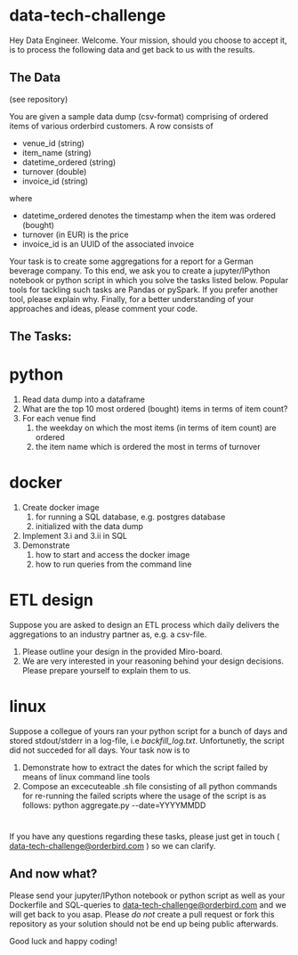 # data-tech-challenge
Hey Data Engineer. Welcome. Your mission, should you choose to accept it, is to process the following data and get back to us with the results.

## The Data

(see repository)

You are given a sample data dump (csv-format) comprising of ordered items of various orderbird customers. A row consists of 
* venue_id (string)
* item_name (string)
* datetime_ordered (string)
* turnover (double)
* invoice_id (string)

where 
* datetime_ordered denotes the timestamp when the item was ordered (bought)
* turnover (in EUR) is the price  
* invoice_id is an UUID of the associated invoice
  
Your task is to create some aggregations for a report for a German beverage company.
To this end, we ask you to create a jupyter/IPython notebook or python script in which you solve the tasks listed below. Popular tools for tackling such tasks are Pandas or pySpark. If you prefer another tool, please explain why. Finally, for a better understanding of your approaches and ideas, please comment your code.

## The Tasks:
# python 
1. Read data dump into a dataframe
2. What are the top 10 most ordered (bought) items in terms of item count?    
3. For each venue find
	1. the weekday on which the most items (in terms of item count) are ordered
   	2. the item name which is ordered the most in terms of turnover
    
# docker 
1. Create docker image 
	1. for running a SQL database, e.g. postgres database
	2. initialized with the data dump 
2. Implement 3.i and 3.ii in SQL
3. Demonstrate 
	1. how to start and access the docker image
	2. how to run queries from the command line 
  
# ETL design
Suppose you are asked to design an ETL process which daily delivers the aggregations to an industry partner as, e.g. a csv-file.
1. Please outline your design in the provided Miro-board.
2. We are very interested in your reasoning behind your design decisions. Please prepare yourself to explain them to us. 

# linux
Suppose a collegue of yours ran your python script for a bunch of days and stored stdout/stderr in a log-file, i.e *backfill_log.txt*. Unfortunetly, the script did not succeded for all days. Your task now is to
1. Demonstrate how to extract the dates for which the script failed by means of linux command line tools 
2. Compose an excecuteable .sh file consisting of all python commands for re-running the failed scripts where the usage of the script is as follows:
	python aggregate.py --date=YYYYMMDD

#
If you have any questions regarding these tasks, please just get in touch ( data-tech-challenge@orderbird.com ) so we can clarify.


## And now what?
Please send your jupyter/IPython notebook or python script as well as your Dockerfile and SQL-queries to data-tech-challenge@orderbird.com and we will get back to you asap. 
Please *do not* create a pull request or fork this repository as your solution should not be end up being public afterwards.

Good luck and happy coding!


